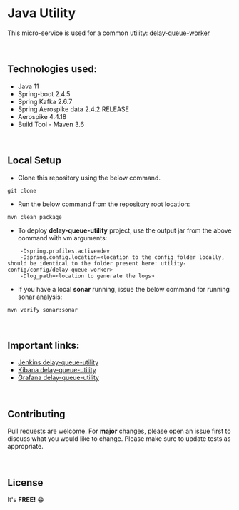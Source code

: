 # Java Utility

This micro-service is used for a common utility:
[delay-queue-worker]()

&nbsp;
## Technologies used:

* Java 11
* Spring-boot 2.4.5
* Spring Kafka 2.6.7
* Spring Aerospike data 2.4.2.RELEASE
* Aerospike 4.4.18
* Build Tool - Maven 3.6

&nbsp;
## Local Setup

* Clone this repository using the below command.

```shell script
git clone 
```

* Run the below command from the repository root location:

```shell script
mvn clean package
```

* To deploy **delay-queue-utility** project, use the output jar from the above command with vm arguments:

```jvm
    -Dspring.profiles.active=dev
    -Dspring.config.location=<location to the config folder locally, should be identical to the folder present here: utility-config/config/delay-queue-worker>
    -Dlog_path=<location to generate the logs>
```

* If you have a local **sonar** running, issue the below command for running sonar analysis:

```shell script
mvn verify sonar:sonar
```

&nbsp;
## Important links:

* [Jenkins delay-queue-utility](TODO://)
* [Kibana delay-queue-utility](TODO://)
* [Grafana delay-queue-utility](TODO://)

&nbsp;
## Contributing

Pull requests are welcome. For **major** changes, please open an issue first to discuss what you would like to change.
Please make sure to update tests as appropriate.

&nbsp;
## License

It's **FREE!** 😁
